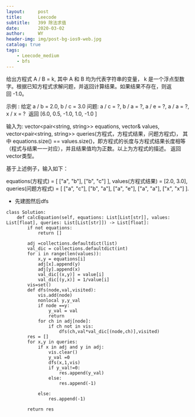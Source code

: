 ```yaml
---
layout:     post
title:      Leecode
subtitle:   399 除法求值
date:       2020-03-02
author:     WY
header-img: img/post-bg-ios9-web.jpg
catalog: true
tags:
    - Leecode_medium
    - bfs
---
```


给出方程式 A / B = k, 其中 A 和 B 均为代表字符串的变量， k 是一个浮点型数字。根据已知方程式求解问题，并返回计算结果。如果结果不存在，则返回 -1.0。

示例 :
给定 a / b = 2.0, b / c = 3.0
问题: a / c = ?, b / a = ?, a / e = ?, a / a = ?, x / x = ? 
返回 [6.0, 0.5, -1.0, 1.0, -1.0 ]

输入为: vector<pair<string, string>> equations, vector<double>& values, vector<pair<string, string>> queries(方程式，方程式结果，问题方程式)， 其中 equations.size() == values.size()，即方程式的长度与方程式结果长度相等（程式与结果一一对应），并且结果值均为正数。以上为方程式的描述。 返回vector<double>类型。

基于上述例子，输入如下：

equations(方程式) = [ ["a", "b"], ["b", "c"] ],
values(方程式结果) = [2.0, 3.0],
queries(问题方程式) = [ ["a", "c"], ["b", "a"], ["a", "e"], ["a", "a"], ["x", "x"] ]. 

- 先建图然后dfs

```
class Solution:
    def calcEquation(self, equations: List[List[str]], values: List[float], queries: List[List[str]]) -> List[float]:
        if not equations:
            return []

        adj =collections.defaultdict(list)
        val_dic = collections.defaultdict(int)
        for i in range(len(values)):
            x,y = equations[i]
            adj[x].append(y)
            adj[y].append(x)
            val_dic[(x,y)] = value[i]
            val_dic[(y,x)] = 1/value[i]
        vis=set()
        def dfs(node,val,visited):
            vis.add(node)
            nonlocal y,y_val
            if node ==y:
                y_val = val
                return
            for ch in adj[node]:
                if ch not in vis:
                    dfs(ch,val*val_dic[(node,ch)],visited)
        res = []
        for x,y in queries:
            if x in adj and y in adj:
                vis.clear()
                y_val =0
                dfs(x,1,vis)
                if y_val!=0:
                    res.append(y_val)
                else:
                    res.append(-1)

            else:
                res.append(-1)

        return res        
```